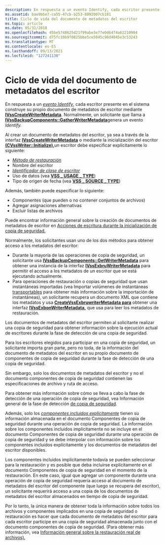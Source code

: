 ```yaml
---
description: En respuesta a un evento Identify, cada escritor presente en el sistema construye su propio documento de metadatos de escritor mediante IVssCreateWriterMetadata. Normalmente, un solicitante que llama a IVssBackupComponents::GatherWriterMetadata genera un evento Identify.
ms.assetid: bae9bbe7-ca55-47cb-b253-8092007cb181
title: Ciclo de vida del documento de metadatos del escritor
ms.topic: article
ms.date: 05/31/2018
ms.openlocfilehash: 45be5748625d21f99abe3e77e0d6474a62210904
ms.sourcegitcommit: d75fc10b9f0825bbe5ce5045c90d4045e3c53243
ms.translationtype: MT
ms.contentlocale: es-ES
ms.lasthandoff: 09/13/2021
ms.locfileid: "127241130"
---
```

# <a name="writer-metadata-document-life-cycle"></a>Ciclo de vida del documento de metadatos del escritor

En respuesta a un [*evento Identify*](vssgloss-i.md), cada escritor presente en el sistema construye su propio documento de metadatos de escritor mediante [**IVssCreateWriterMetadata**](/windows/desktop/api/VsWriter/nl-vswriter-ivsscreatewritermetadata). Normalmente, un solicitante que llama a [**IVssBackupComponents::GatherWriterMetadata**](/windows/desktop/api/VsBackup/nf-vsbackup-ivssbackupcomponents-gatherwritermetadata)genera un evento *Identify.*

Al crear un documento de metadatos del escritor, ya sea a través de la interfaz [**IVssCreateWriterMetadata**](/windows/desktop/api/VsWriter/nl-vswriter-ivsscreatewritermetadata) o mediante la inicialización del escritor [**(CVssWriter::Initialize),**](/windows/desktop/api/VsWriter/nf-vswriter-cvsswriter-initialize)un escritor debe especificar explícitamente lo siguiente:

-   [*Método de restauración*](vssgloss-r.md)
-   Nombre del escritor
-   [*Identificador de clase de escritor*](vssgloss-w.md)
-   Uso de datos (vea [**VSS \_ USAGE \_ TYPE**](/windows/desktop/api/VsWriter/ne-vswriter-vss_usage_type))
-   Tipo de origen de fecha (vea [**VSS \_ SOURCE \_ TYPE**](/windows/desktop/api/VsWriter/ne-vswriter-vss_source_type))

Además, también puede especificar lo siguiente:

-   Componentes (que pueden o no contener conjuntos de archivos)
-   Agregar asignaciones alternativas
-   Excluir listas de archivos

Puede encontrar información general sobre la creación de documentos de metadatos de escritor en [Acciones de escritura durante la inicialización de copia de seguridad.](overview-of-backup-initialization.md)

Normalmente, los solicitantes usan uno de los dos métodos para obtener acceso a los metadatos del escritor:

-   Durante la mayoría de las operaciones de copia de seguridad, un solicitante usa [**IVssBackupComponents::GetWriterMetadata**](/windows/desktop/api/VsBackup/nf-vsbackup-ivssbackupcomponents-getwritermetadata) para obtener una instancia de la interfaz [**IVssExbruWriterMetadata**](/windows/desktop/api/VsBackup/nl-vsbackup-ivssexaminewritermetadata) para permitir el acceso a los metadatos de un escritor que se está ejecutando actualmente.
-   Para operaciones de restauración o copias de seguridad que usan instantáneas importadas (vea Importar volúmenes de instantáneas [transportables](importing-transportable-shadow-copied-volumes.md) para obtener más información sobre la importación de instantáneas), un solicitante recupera un documento XML que contiene los metadatos y usa [**CreateVssExbruwriterMetadata para**](/windows/desktop/api/VsBackup/nf-vsbackup-createvssexaminewritermetadata) obtener una interfaz [**IVssExbonWriterMetadata,**](/windows/desktop/api/VsBackup/nl-vsbackup-ivssexaminewritermetadata) que usa para leer los metadatos de restauración.

Los documentos de metadatos del escritor permiten al solicitante realizar una copia de seguridad para obtener información sobre la ejecución actual de escritores durante la fase de detección de una copia de seguridad.

Para los escritores elegidos para participar en una copia de seguridad, un solicitante importa gran parte, pero no toda, de la información del documento de metadatos del escritor en su propio documento de componentes de copia de seguridad durante la fase de detección de una copia de seguridad.

Sin embargo, solo los documentos de metadatos del escritor y no el documento componentes de copia de seguridad contienen las especificaciones de archivo y ruta de acceso.

Para obtener más información sobre cómo se lleva a cabo la fase de detección de una operación de copia de seguridad, vea Información general de la fase de detección [de copia de seguridad](overview-of-the-backup-discovery-phase.md).

Además, solo los [*componentes incluidos explícitamente*](vssgloss-e.md) tienen su información almacenada en el documento Componentes de copia de seguridad durante una operación de copia de seguridad. La [](vssgloss-i.md) información sobre los componentes incluidos implícitamente no se incluye en el documento Componentes de copia de seguridad durante una operación de copia de seguridad y se debe interpolar con información sobre los componentes incluidos explícitamente y los documentos de metadatos del escritor disponibles.

Los componentes incluidos [](vssgloss-s.md) implícitamente todavía se pueden seleccionar para la restauración y es posible que deba incluirse explícitamente en el documento Componentes de copia de seguridad en el momento de la restauración. En este caso, igual que agregar un componente durante una operación de copia de seguridad requería acceso al documento de metadatos del escritor del componente (que luego se recupera del escritor), un solicitante requerirá acceso a una copia de los documentos de metadatos del escritor almacenados en tiempo de copia de seguridad.

Por lo tanto, la única manera de obtener toda la información sobre todos los archivos y componentes implicados en una copia de seguridad o restauración es hacer que cada documento de metadatos del escritor para cada escritor participe en una copia de seguridad almacenada junto con el documento componentes de copia de seguridad. (Para obtener más información, vea [Información general sobre la restauración real de archivos).](overview-of-actual-file-restoration.md)

 

 



